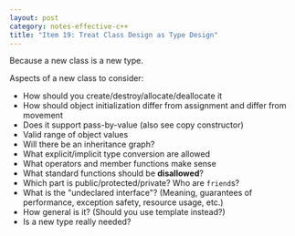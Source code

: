 ```yaml
---
layout: post
category: notes-effective-c++
title: "Item 19: Treat Class Design as Type Design"
---
```


Because a new class is a new type.

Aspects of a new class to consider:

* How should you create/destroy/allocate/deallocate it
* How should object initialization differ from assignment and differ from movement
* Does it support pass-by-value (also see copy constructor)
* Valid range of object values
* Will there be an inheritance graph?
* What explicit/implicit type conversion are allowed
* What operators and member functions make sense
* What standard functions should be **disallowed**?
* Which part is public/protected/private?  Who are `friend`s?
* What is the "undeclared interface"?  (Meaning, guarantees of performance, exception safety, resource usage, etc.)
* How general is it?  (Should you use template instead?)
* Is a new type really needed?
